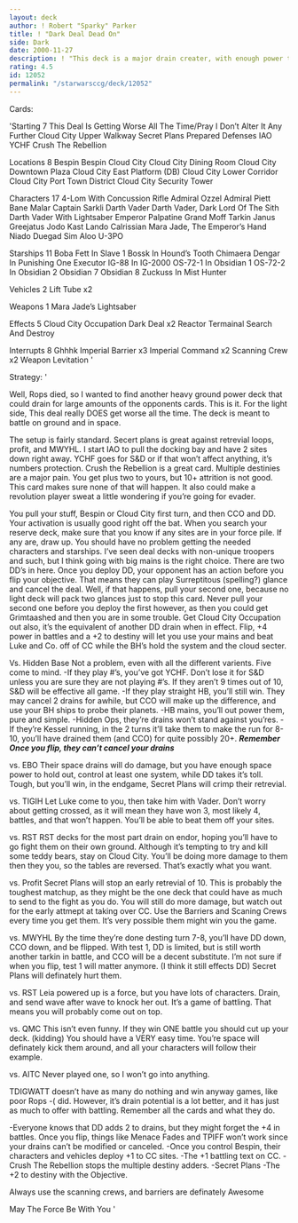 ```yaml
---
layout: deck
author: ! Robert "Sparky" Parker
title: ! "Dark Deal Dead On"
side: Dark
date: 2000-11-27
description: ! "This deck is a major drain creater, with enough power to battle anything off its territory."
rating: 4.5
id: 12052
permalink: "/starwarsccg/deck/12052"
---
```

Cards: 

'Starting 7
This Deal Is Getting Worse All The Time/Pray I Don’t Alter It Any Further
Cloud City Upper Walkway
Secret Plans
Prepared Defenses
IAO
YCHF
Crush The Rebellion

Locations 8
Bespin
Bespin Cloud City
Cloud City Dining Room
Cloud City Downtown Plaza
Cloud City East Platform (DB)
Cloud City Lower Corridor
Cloud City Port Town District
Cloud City Security Tower

Characters 17
4-Lom With Concussion Rifle
Admiral Ozzel
Admiral Piett
Bane Malar
Captain Sarkli
Darth Vader
Darth Vader, Dark Lord Of The Sith
Darth Vader With Lightsaber
Emperor Palpatine
Grand Moff Tarkin
Janus Greejatus
Jodo Kast
Lando Calrissian
Mara Jade, The Emperor’s Hand
Niado Duegad
Sim Aloo
U-3PO

Starships 11
Boba Fett In Slave 1
Bossk In Hound’s Tooth
Chimaera
Dengar In Punishing One
Executor
IG-88 In IG-2000
OS-72-1 In Obsidian 1
OS-72-2 In Obsidian 2
Obsidian 7
Obsidian 8
Zuckuss In Mist Hunter

Vehicles 2
Lift Tube x2

Weapons 1
Mara Jade’s Lightsaber

Effects 5
Cloud City Occupation
Dark Deal x2
Reactor Termainal
Search And Destroy

Interrupts 8
Ghhhk
Imperial Barrier x3
Imperial Command x2
Scanning Crew x2
Weapon Levitation '

Strategy: '

Well, Rops died, so I wanted to find another heavy ground power deck that could drain for large amounts of the opponents cards.  This is it.  For the light side, This deal really DOES get worse all the time.  The deck is meant to battle on ground and in space.

The setup is fairly standard.  Secert plans is great against retrevial loops, profit, and MWYHL.  I start IAO to pull the docking bay and have 2 sites down right away.  YCHF goes for S&D or if that won’t affect anything, it’s numbers protection.  Crush the Rebellion is a great card.  Multiple destinies are a major pain.  You get plus two to yours, but 10+ attrition is not good.	This card makes sure none of that will happen.	It also could make a revolution player sweat a little wondering if you’re going for evader.

You pull your stuff, Bespin or Cloud City first turn, and then CCO and DD.  Your activation is usually good right off the bat.	When you search your reserve deck, make sure that you know if any sites are in your force pile.  If any are, draw up.  You should have no problem getting the needed characters and starships.	I’ve seen deal decks with non-unique troopers and such, but I think going with big mains is the right choice.  There are two DD’s in here.  Once you deploy DD, your opponent has an action before you flip your objective.  That means they can play Surreptitous (spelling?) glance and cancel the deal.  Well, if that happens, pull your second one, because no light deck will pack two glances just to stop this card.	Never pull your second one before you deploy the first however, as then you could get Grimtaashed and then you are in some trouble.  Get Cloud City Occupation out also, it’s the equivalent of another DD drain when in effect.  Flip, +4 power in battles and a +2 to destiny will let you use your mains and beat Luke and Co. off of CC while the BH’s hold the system and the cloud secter.

Vs. Hidden Base
Not a problem, even with all the different varients.  Five come to mind.
-If they play #’s, you’ve got YCHF.  Don’t lose it for S&D unless you are sure they are not playing #’s.  If they aren’t 9 times out of 10, S&D will be effective all game.
-If they play straight HB, you’ll still win.  They may cancel 2 drains for awhile, but CCO will make up the difference, and use your BH ships to probe their planets.
-HB mains, you’ll out power them, pure and simple.
-Hidden Ops, they’re drains won’t stand against you’res.
-If they’re Kessel running, in the 2 turns it’ll take them to make the run for 8-10, you’ll have drained them (and CCO) for quite possibly 20+.
***Remember  Once you flip, they can’t cancel your drains***

vs. EBO Their space drains will do damage, but you have enough space power to hold out, control at least one system, while DD takes it’s toll.  Tough, but you’ll win, in the endgame, Secret Plans will crimp their retrevial.

vs. TIGIH Let Luke come to you, then take him with Vader.  Don’t worry about getting crossed, as it will mean they have won 3, most likely 4, battles, and that won’t happen.  You’ll be able to beat them off your sites.

vs. RST RST decks for the most part drain on endor, hoping you’ll have to go fight them on their own ground.  Although it’s tempting to try and kill some teddy bears, stay on Cloud City.  You’ll be doing more damage to them then they you, so the tables are reversed.  That’s exactly what you want.

vs. Profit Secret Plans will stop an early retrevial of 10.  This is probably the toughest matchup, as they might be the one deck that could have as much to send to the fight as you do.  You will still do more damage, but watch out for the early attmept at taking over CC.  Use the Barriers and Scaning Crews every time you get them.	It’s very possible them might win you the game.

vs. MWYHL By the time they’re done desting turn 7-8, you’ll have DD down, CCO down, and be flipped.	With test 1, DD is limited, but is still worth another tarkin in battle, and CCO will be a decent substitute.  I’m not sure if when you flip, test 1 will matter anymore.	(I think it still effects DD)  Secret Plans will definately hurt them.

vs. RST Leia powered up is a force, but you have lots of characters.  Drain, and send wave after wave to knock her out.  It’s a game of battling.  That means you will probably come out on top.

vs. QMC This isn’t even funny.  If they win ONE battle you should cut up your deck. (kidding)  You should have a VERY easy time.	You’re space will definately kick them around, and all your characters will follow their example.

vs. AITC Never played one, so I won’t go into anything.

TDIGWATT doesn’t have as many do nothing and win anyway games, like poor Rops -( did.  However, it’s drain potential is a lot better, and it has just as much to offer with battling.  Remember all the cards and what they do.

-Everyone knows that DD adds 2 to drains, but they might forget the +4 in battles.
Once you flip, things like Menace Fades and TPIFF won’t work since your drains can’t be modified or canceled.
-Once you control Bespin, their characters and vehicles deploy +1 to CC sites.
-The +1 battling text on CC.
-Crush The Rebellion stops the multiple destiny adders.
-Secret Plans
-The +2 to destiny with the Objective.

Always use the scanning crews, and barriers are definately Awesome

May The Force Be With You '
